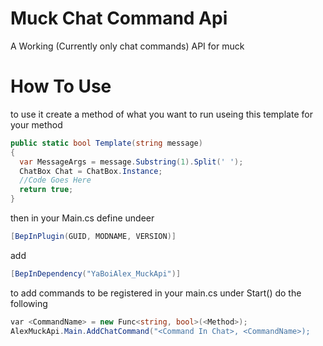 # Muck Chat Command Api
A Working (Currently only chat commands) API for muck

# How To Use
to use it create a method of what you want to run useing this template for your method  
```csharp
public static bool Template(string message)
{
  var MessageArgs = message.Substring(1).Split(' ');
  ChatBox Chat = ChatBox.Instance;
  //Code Goes Here
  return true;
}  
```
then in your Main.cs define undeer  
```csharp
[BepInPlugin(GUID, MODNAME, VERSION)]  
```
add  
```csharp
[BepInDependency("YaBoiAlex_MuckApi")]  
```
to add commands to be registered in your main.cs under Start() do the following  
```csharp
var <CommandName> = new Func<string, bool>(<Method>);
AlexMuckApi.Main.AddChatCommand("<Command In Chat>, <CommandName>);
```
